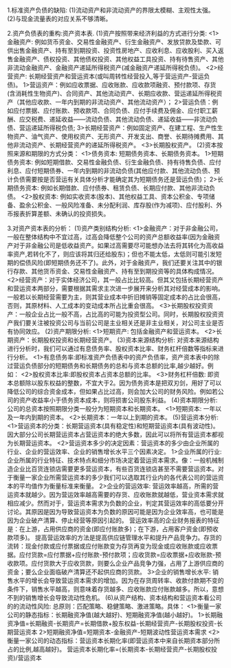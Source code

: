 1.标准资产负债的缺陷:
  (1)流动资产和非流动资产的界限太模糊、主观性太强。
  (2)与现金流量表的对应关系不够清晰。

2.资产负债表的重构:资产资本表.
  (1)资产按照带来经济利益的方式进行分类:
    <1>金融资产: 例如货币资金、交易性金融资产、衍生金融资产、发放贷款及垫款、可供出售金融资产、持有至到期投资、投资性房地产、应收利息、应收股利、买入返售金融资产、债权投资、其他债权投资、其他权益工具投资、持有待售资产、其他非流动金融资产、金融资产递延所得税资产(减金融资产递延所得税负债)。
    <2>经营资产: 长期经营资产和营运资本(或叫周转性经营投入,等于营运资产-营运负债)。
      1>营运资产：例如应收票据、应收账款、应收款项融资、预付款项、存货(含消耗性生物资产)、合同资产、其他流动资产、长期应收款、营运递延所得税资产（其他应收款、一年内到期的非流动资产、其他流动资产）；
      2>营运负债：例如应付票据、应付账款、预收款项、合同负债、应付手续费及佣金、应付职工薪酬、应交税费、递延收益——流动负债、其他流动负债、递延收益——非流动负债、营运递延所得税负债;
      3>长期经营资产：例如固定资产、在建工程、生产性生物资产、油气资产、使用权资产、无形资产、开发支出、商誉、长期待摊费用、其他非流动资产、长期经营资产的递延所得税资产。
    <3>长期股权资产。
  (2)资本按照来源和期限的方式分类：
    <1>债务资本: 短期债务资本、长期债务资本。
      1>短期债务资本: 例如短期借款、交易性金融负债、衍生金融负债、持有待售负债、应付利息、应付短期债券、一年内到期的非流动负债(其他应付款、其他流动负债、预计负债需要按是否营运有关具体分析才能确定其为短期债务还是营运负债)；
      2>长期债务资本: 例如长期借款、应付债券、租赁负债、长期应付款、其他非流动负债。
    <2>股权资本: 例如实收资本(股本)、其他权益工具、资本公积金、专项储备、盈余公积金、一般风险准备、未分配利润、库存股(作为减项)、应付股利、外币报表折算差额、未确认的投资损失。

3.对资产资本表的分析：
  (1)资产类别结构分析:
    <1>金融资产：对于非金融公司，一般在整体结构中不宜过高，过高会降低整个公司的资产总额收益率(因为金融资产对于非金融公司是低收益资产。如果过高需要尽可能想办法去将其转化为高收益率资产,若转化不了，则应该将其归还给股东)；但也不能太低，太低则可能引发短期的偿债风险(即短期债务还不了)。此外，对于金融资产，我们还要关注其中的银行存款、其他货币资金、交易性金融资产、持有至到期投资等的具体构成情况。
    <2>经营资产：对于实体经济公司，其一般占比比较高。但其又包括长期经营资产和营运资本两部分，需要根据其需求主次进一步展开来分析其对经营成本的影响。一般若以长期经营需要为主，则其营业成本中折旧摊销等固定成本的占比会很高，否则，其原材料、人工成本的变动成本所占比重会很高。
    <3>长期股权投资资产：一般企业占比一般不高，占比高的可能为投资型公司。同时，长期股权投资资产我们要关注被投资公司与当前公司是主业相关还是非主业相关，对公司主业是否有协同效应。
  (2)资产期限分析:
    <1>短期资产: 包括金融资产和营运资本。
    <2>长期资产：长期股权投资和长期经营资产。
  (3)资本来源结构分析:
    对资本来源结构进行分析时，我们可以通过有息债务率、股权资本比率、财务杠杆倍数等指标来进行分析。
    <1>有息债务率:即标准资产负债表中的资产负债率，资产资本表中的除过营运负债部分的短期债务和长期债务的总和与资本总额的比率,越少越好。例如：
    <2>股权资本比率:即股权资本占资本总额的比率。
    <3>财务杠杆倍数: 即资本总额除以股东权益的整数，不宜大于2。因为债务资本是把双刃剑，用好了可以降低公司的综合资金成本，但如果占比过高，则会加大公司的财务风险。例如若公司的资产收益率小于债务资本成本，则将损害公司股东利益。
  (4)资本期限分析:
    公司的总资本按照期限分类一般分为短期资本和长期资本。
    <1>短期资本: 一年以及一年内到期的资本。
    <2>长期资本：一年以上到期的资本。
  (5)营运资本分析:
    <1>营运资本的分类：长期营运资本(具有稳定性)和短期营运资本(具有波动性)。因大部分公司长期营运资本占营运资本的绝大多数，因此可以将所有营运资本都视为长期营运资本。
    <2>营运资本多少的决定因素：营运资本的多少由企业所属的行业、企业的营运效率、企业的销售增长水平三个因素决定。
      1>企业所属的行业: 企业所属的行业特征、技术特点和细分市场决定着营运资本需求。像：一般机械制造企业比百货连锁店需要更多营运资本，有些百货连锁店甚至不需要营运资本。对于衡量一家企业所需营运资本的多少我们可以选取其行业内的各代表公司的营运资本的平均值作为衡量标准来衡量。
      2>企业的营运效率: 营运效率越高，所需的营运资本就越少。因为营运效率越高需要的存货、应收账款就越低，营业资本需求就相应减少。然而对于，营运资本需求为负数的企业，判定其营运效率的高低要分开讨论。其原因是因为导致营运资本为负数的原因可能是因为企业效率高，也可能是因为企业破产清算、停止经营等原因引起的。
        营运效率高的企业财务报表的特征是：在上游，占用供应商的资金(即应付账款多)；在下游，占用客户资金(即预收款项多)。
      提高营运效率的方法是提高供应链管理水平和提升产品竞争力。存货的流转：现金付款或应付票据或应付账款变为存货再变为现金或应收账款或应收票据。应付货款=应付票据+应付账款-预付款项；应收货款=应收票据+应收账款-预收款项。应付货款大于应收货款，则要么企业产品竞争力强，占用了上游供应商的资金；要么企业面临破产清算还不起供应商的货款。
      3>企业的销售增长水平:
        销售水平的增长会导致营运资本需求的增加。因为在存货周转率、收款付款期不变的条件下，销售水平越高，则意味着存货越多、应收账款应付账款越多。所以，意想不到的销售增长会导致流动性危机。
  (6)从资产结构、资本结构和营运资本看公司的的流动性风险:
    总原则：匹配策略、稳健策略、激进策略。具体：
    <1>衡量一家公司的静态指标：长期融资净值(越大越好)、短期融资净值(越小越好)。
      1>长期融资净值=长期融资-长期资产=长期借款+股东权益-长期经营资产-长期股权投资-长期营运资本
      2>短期融资净值=短期资本-金融资产-短期波动性营运资本需求
    <2>衡量一家公司的动态指标：营运资本长期化率(即营运资本中来自长期资本部分所占的比例,越高越好)。
       营运资本长期化率=(长期资本-长期经营资产-长期股权投资)/营运资本    
